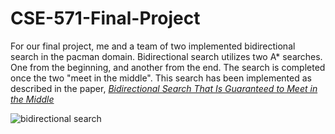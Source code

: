 # CSE-571-Final-Project


For our final project, me and a team of two implemented bidirectional search in the pacman domain. Bidirectional search utilizes two A* searches. One from the beginning, and another from the end. The search is completed once the two "meet in the middle". This search has been implemented as described in the paper, 
*[Bidirectional Search That Is Guaranteed to Meet in the Middle](https://people.engr.tamu.edu/guni/Papers/AAAI16-MM.pdf)*

![bidirectional search](https://i.imgur.com/w9XlrDR.png)
